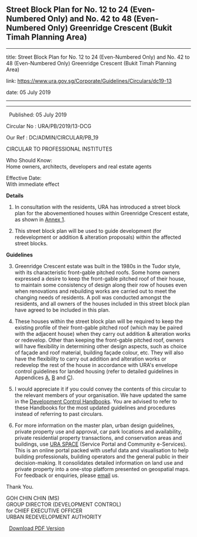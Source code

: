 ## Street Block Plan for No. 12 to 24 (Even-Numbered Only) and No. 42 to 48 (Even-Numbered Only) Greenridge Crescent (Bukit Timah Planning Area)
---
title: Street Block Plan for No. 12 to 24 (Even-Numbered Only) and No. 42 to 48 (Even-Numbered Only) Greenridge Crescent (Bukit Timah Planning Area)

link: https://www.ura.gov.sg/Corporate/Guidelines/Circulars/dc19-13

date: 05 July 2019

---

---------------------------------------------------------------------------------------------------------------------------------------------

  Published: 05 July 2019

Circular No : URA/PB/2019/13-DCG

Our Ref : DC/ADMIN/CIRCULAR/PB\_19

  

CIRCULAR TO PROFESSIONAL INSTITUTES

  

Who Should Know:  
Home owners, architects, developers and real estate agents

  

Effective Date:  
With immediate effect

  

**Details**

1.  In consultation with the residents, URA has introduced a street block plan for the abovementioned houses within Greenridge Crescent estate, as shown in [Annex 1](https://www.ura.gov.sg/-/media/Corporate/Guidelines/Development-control/Circulars/2019/Jul/dc19-13/dc19-13-Ann1.pdf).

2.  This street block plan will be used to guide development (for redevelopment or addition & alteration proposals) within the affected street blocks.

**Guidelines**

3.  Greenridge Crescent estate was built in the 1980s in the Tudor style, with its characteristic front-gable pitched roofs. Some home owners expressed a desire to keep the front-gable pitched roof of their house, to maintain some consistency of design along their row of houses even when renovations and rebuilding works are carried out to meet the changing needs of residents. A poll was conducted amongst the residents, and all owners of the houses included in this street block plan have agreed to be included in this plan.

4.  These houses within the street block plan will be required to keep the existing profile of their front-gable pitched roof (which may be paired with the adjacent house) when they carry out addition & alteration works or redevelop. Other than keeping the front-gable pitched roof, owners will have flexibility in determining other design aspects, such as choice of façade and roof material, building façade colour, etc. They will also have the flexibility to carry out addition and alteration works or redevelop the rest of the house in accordance with URA's envelope control guidelines for landed housing (refer to detailed guidelines in Appendices [A](https://www.ura.gov.sg/-/media/Corporate/Guidelines/Development-control/Circulars/2019/Jul/dc19-13/dc19-13-AppA.pdf), [B](https://www.ura.gov.sg/-/media/Corporate/Guidelines/Development-control/Circulars/2019/Jul/dc19-13/dc19-13-AppB.pdf) and [C](https://www.ura.gov.sg/-/media/Corporate/Guidelines/Development-control/Circulars/2019/Jul/dc19-13/dc19-13-AppC.pdf)).

5.  I would appreciate it if you could convey the contents of this circular to the relevant members of your organisation. We have updated the same in the [Development Control Handbooks](https://www.ura.gov.sg/Corporate/Guidelines/Development-Control). You are advised to refer to these Handbooks for the most updated guidelines and procedures instead of referring to past circulars.

6.  For more information on the master plan, urban design guidelines, private property use and approval, car park locations and availability, private residential property transactions, and conservation areas and buildings, use [URA SPACE](https://www.ura.gov.sg/maps/) (Service Portal and Community e-Services). This is an online portal packed with useful data and visualisation to help building professionals, building operators and the general public in their decision-making. It consolidates detailed information on land use and private property into a one-stop platform presented on geospatial maps. For feedback or enquiries, please [email](https://www.ura.gov.sg/feedbackWeb/contactus_feedback.jsp) us.

Thank You.  
  
  
GOH CHIN CHIN (MS)  
GROUP DIRECTOR (DEVELOPMENT CONTROL)  
for CHIEF EXECUTIVE OFFICER  
URBAN REDEVELOPMENT AUTHORITY

  


  



  [Download PDF Version](https://www.ura.gov.sg/services/download_file.aspx?f={96922097-5BE2-4556-B097-F460F196405E})


